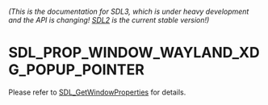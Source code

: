 ###### (This is the documentation for SDL3, which is under heavy development and the API is changing! [SDL2](https://wiki.libsdl.org/SDL2/) is the current stable version!)
# SDL_PROP_WINDOW_WAYLAND_XDG_POPUP_POINTER

Please refer to [SDL_GetWindowProperties](SDL_GetWindowProperties) for details.

